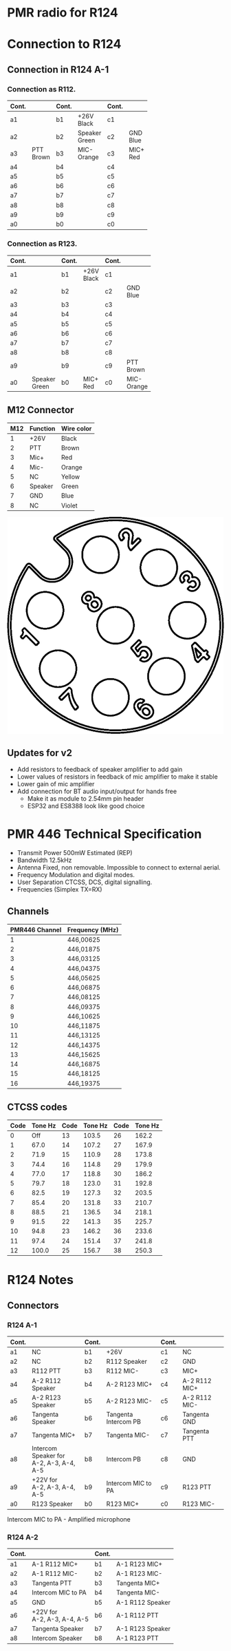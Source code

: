 # PMR radio for R124

# Connection to R124

## Connection in R124 A-1
### Connection as R112. 

| Cont. |                | Cont. |                     | Cont. |                |
|-------|----------------|-------|---------------------|-------|----------------|
| a1    |                | b1    | +26V <br/> Black    | c1    |                |
| a2    |                | b2    | Speaker <br/> Green | c2    | GND <br/> Blue |
| a3    | PTT<br/> Brown | b3    | MIC- <br/>Orange    | c3    | MIC+ <br/> Red |
| a4    |                | b4    |                     | c4    |                |
| a5    |                | b5    |                     | c5    |                |
| a6    |                | b6    |                     | c6    |                |
| a7    |                | b7    |                     | c7    |                |
| a8    |                | b8    |                     | c8    |                |
| a9    |                | b9    |                     | c9    |                |
| a0    |                | b0    |                     | c0    |                |

### Connection as R123. 

| Cont. |                     | Cont. |                  | Cont. |                  |
|-------|---------------------|-------|------------------|-------|------------------|
| a1    |                     | b1    | +26V <br/> Black | c1    |                  |
| a2    |                     | b2    |                  | c2    | GND <br/> Blue   |
| a3    |                     | b3    |                  | c3    |                  |
| a4    |                     | b4    |                  | c4    |                  |
| a5    |                     | b5    |                  | c5    |                  |
| a6    |                     | b6    |                  | c6    |                  |
| a7    |                     | b7    |                  | c7    |                  |
| a8    |                     | b8    |                  | c8    |                  |
| a9    |                     | b9    |                  | c9    | PTT<br/> Brown   |
| a0    | Speaker <br/> Green | b0    | MIC+ <br/> Red   | c0    | MIC- <br/>Orange |

## M12 Connector

| M12 | Function | Wire color |
|-----|----------|------------|
| 1   | +26V     | Black      |
| 2   | PTT      | Brown      |
| 3   | Mic+     | Red        |
| 4   | Mic-     | Orange     |
| 5   | NC       | Yellow     |
| 6   | Speaker  | Green      |
| 7   | GND      | Blue       |
| 8   | NC       | Violet     |

![img.png](Doc/Pic/M12_radio_connector.png)

## Updates for v2

- Add resistors to feedback of speaker amplifier to add gain
- Lower values of resistors in feedback of mic amplifier to make it stable
- Lower gain of mic amplifier
- Add connection for BT audio input/output for hands free
  - Make it as module to 2.54mm  pin header
  - ESP32 and ES8388 look like good choice

# PMR 446 Technical Specification

- Transmit Power 500mW Estimated (REP)
- Bandwidth 12.5kHz 
- Antenna Fixed, non removable. Impossible to connect to external aerial.
- Frequency Modulation and digital modes.
- User Separation CTCSS, DCS, digital signalling.
- Frequencies (Simplex TX=RX)

## Channels
| PMR446 Channel | Frequency (MHz) |
|----------------|-----------------|
| 1              | 446,00625       | 
| 2              | 446,01875       |
| 3              | 446,03125       |
| 4              | 446,04375       |
| 5              | 446,05625       |
| 6              | 446,06875       |
| 7              | 446,08125       |
| 8              | 446,09375       |
| 9              | 446,10625       |
| 10             | 446,11875       |
| 11             | 446,13125       |
| 12             | 446,14375       |
| 13             | 446,15625       |
| 14             | 446,16875       |
| 15             | 446,18125       |
| 16             | 446,19375       |

## CTCSS codes

| Code | Tone Hz | Code | Tone Hz | Code | Tone Hz |
|------|---------|------|---------|------|---------|
| 0    | Off     | 13   | 103.5   | 26   | 162.2   |
| 1    | 67.0    | 14 	 | 107.2   | 27   | 167.9   |
| 2    | 71.9    | 15 	 | 110.9   | 28   | 173.8   |
| 3    | 74.4    | 16   | 114.8   | 29   | 179.9   |
| 4    | 77.0    | 17   | 118.8   | 30   | 186.2   |
| 5    | 79.7    | 18   | 123.0   | 31   | 192.8   |
| 6    | 82.5    | 19   | 127.3   | 32   | 203.5   |
| 7    | 85.4    | 20   | 131.8   | 33   | 210.7   |
| 8    | 88.5    | 21   | 136.5   | 34   | 218.1   |
| 9    | 91.5    | 22   | 141.3   | 35   | 225.7   |
| 10   | 94.8    | 23   | 146.2   | 36   | 233.6   |
| 11   | 97.4    | 24   | 151.4   | 37   | 241.8   |
| 12   | 100.0   | 25   | 156.7   | 38   | 250.3   |

# R124 Notes

## Connectors

### R124 A-1

| Cont. |                                              | Cont. |                      | Cont. |               |
|-------|----------------------------------------------|-------|----------------------|-------|---------------|
| a1    | NC                                           | b1    | +26V                 | c1    | NC            |
| a2    | NC                                           | b2    | R112 Speaker         | c2    | GND           |
| a3    | R112 PTT                                     | b3    | R112 MIC-            | c3    | MIC+          |
| a4    | A-2 R112 Speaker                             | b4    | A-2 R123 MIC+        | c4    | A-2 R112 MIC+ |
| a5    | A-2 R123 Speaker                             | b5    | A-2 R123 MIC-        | c5    | A-2 R112 MIC- |
| a6    | Tangenta Speaker                             | b6    | Tangenta Intercom PB | c6    | Tangenta GND  |
| a7    | Tangenta MIC+                                | b7    | Tangenta MIC-        | c7    | Tangenta PTT  |
| a8    | Intercom Speaker for <br/>A-2, A-3, A-4, A-5 | b8    | Intercom PB          | c8    | GND           |
| a9    | +22V for <br/>A-2, A-3, A-4, A-5             | b9    | Intercom MIC to PA   | c9    | R123 PTT      |
| a0    | R123 Speaker                                 | b0    | R123 MIC+            | c0    | R123 MIC-     |

Intercom MIC to PA - Amplified microphone

### R124 A-2

| Cont. |                                  | Cont. |                  | 
|-------|----------------------------------|-------|------------------|
| a1    | A-1 R112 MIC+                    | b1    | A-1 R123 MIC+    |
| a2    | A-1 R112 MIC-                    | b2    | A-1 R123 MIC-    |
| a3    | Tangenta PTT                     | b3    | Tangenta MIC+    |
| a4    | Intercom MIC to PA               | b4    | Tangenta MIC-    |
| a5    | GND                              | b5    | A-1 R112 Speaker |
| a6    | +22V for <br/>A-2, A-3, A-4, A-5 | b6    | A-1 R112 PTT     |
| a7    | Tangenta Speaker                 | b7    | A-1 R123 Speaker |
| a8    | Intercom Speaker                 | b8    | A-1 R123 PTT     |
